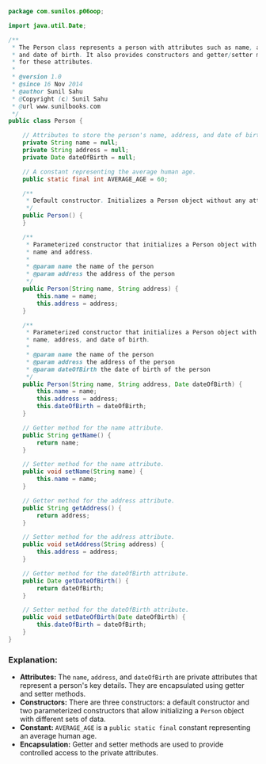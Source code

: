 
```java
package com.sunilos.p06oop;

import java.util.Date;

/**
 * The Person class represents a person with attributes such as name, address, 
 * and date of birth. It also provides constructors and getter/setter methods 
 * for these attributes.
 * 
 * @version 1.0
 * @since 16 Nov 2014
 * @author Sunil Sahu
 * @Copyright (c) Sunil Sahu
 * @url www.sunilbooks.com
 */
public class Person {

    // Attributes to store the person's name, address, and date of birth.
    private String name = null;
    private String address = null;
    private Date dateOfBirth = null;

    // A constant representing the average human age.
    public static final int AVERAGE_AGE = 60;

    /**
     * Default constructor. Initializes a Person object without any attributes.
     */
    public Person() {
    }

    /**
     * Parameterized constructor that initializes a Person object with the given
     * name and address.
     * 
     * @param name the name of the person
     * @param address the address of the person
     */
    public Person(String name, String address) {
        this.name = name;
        this.address = address;
    }

    /**
     * Parameterized constructor that initializes a Person object with the given
     * name, address, and date of birth.
     * 
     * @param name the name of the person
     * @param address the address of the person
     * @param dateOfBirth the date of birth of the person
     */
    public Person(String name, String address, Date dateOfBirth) {
        this.name = name;
        this.address = address;
        this.dateOfBirth = dateOfBirth;
    }

    // Getter method for the name attribute.
    public String getName() {
        return name;
    }

    // Setter method for the name attribute.
    public void setName(String name) {
        this.name = name;
    }

    // Getter method for the address attribute.
    public String getAddress() {
        return address;
    }

    // Setter method for the address attribute.
    public void setAddress(String address) {
        this.address = address;
    }

    // Getter method for the dateOfBirth attribute.
    public Date getDateOfBirth() {
        return dateOfBirth;
    }

    // Setter method for the dateOfBirth attribute.
    public void setDateOfBirth(Date dateOfBirth) {
        this.dateOfBirth = dateOfBirth;
    }
}
```

### Explanation:

- **Attributes:** The `name`, `address`, and `dateOfBirth` are private attributes that represent a person's key details. They are encapsulated using getter and setter methods.
- **Constructors:** There are three constructors: a default constructor and two parameterized constructors that allow initializing a `Person` object with different sets of data.
- **Constant:** `AVERAGE_AGE` is a `public static final` constant representing an average human age.
- **Encapsulation:** Getter and setter methods are used to provide controlled access to the private attributes.
